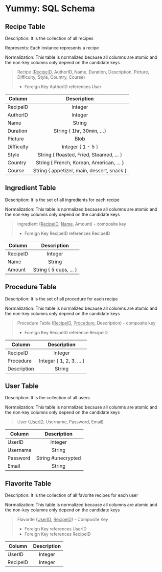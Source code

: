 # Yummy: SQL Schema

## Recipe Table
Description: It is the collection of all recipes

Represents: Each instance represents a recipe

Normalization: This table is normalized because all columns are atomic  and the non-key columns only depend on the candidate keys

>   Recipe (<ins>RecipeID</ins>, AuthorID, Name, Duration, Description, Picture, Difficulty, Style, Country, Course)
> * Foreign Key AuthorID references User


| Column        | Description   |
| ------------- |:-------------:|
| RecipeID      | Integer       |
| AuthorID      | Integer       |
| Name          | String        |
| Duration      | String { 1hr, 30min, …}   |
| Picture       | Blob          |
| Difficulty    | Integer { 1 - 5 }         |
| Style         | String { Roasted, Fried, Steamed, ... }       |
| Country       | String { French, Korean, American, … }        |
| Course        | String { appetizer, main, dessert, snack }    |


## Ingredient Table
Description: It is the set of all ingredients for each recipe

Normalization: This table is normalized because all columns are atomic and the non-key columns only depend on the candidate keys

>   Ingredient (<ins>RecipeID</ins>, <ins>Name</ins>, Amount) - composite key
> *	Foreign Key RecipeID references RecipeID

| Column        | Description   |
| ------------- |:-------------:|
| RecipeID      | Integer       |
| Name          | String        |
| Amount        | String { 5 cups, ... }        |


## Procedure Table
Description: It is the set of all procedure for each recipe

Normalization: This table is normalized because all columns are atomic and the non-key columns only depend on the candidate keys

>   Procedure Table (<ins>RecipeID</ins>, <ins>Procedure</ins>, Description) - composite key
> *	Foreign Key RecipeID reference RecipeID

| Column        | Description   |
| ------------- |:-------------:|
| RecipeID      | Integer       |
| Procedure     | Integer { 1, 2, 3, ... }       |
| Description   | String        |


## User Table
Description: It is the collection of all users

Normalization: This table is normalized because all columns are atomic and the non-key columns only depend on the candidate keys

>   User (<ins>UserID</ins>, Username, Password, Email) 

| Column        | Description   |
| ------------- |:-------------:|
| UserID        | Integer       |
| Username      | String        |
| Password      | String #unecrypted        |
| Email         | String        |


## Flavorite Table
Description: It is the collection of all favorite recipes for each user

Normalization: This table is normalized because all columns are atomic and the non-key columns only depend on the candidate keys

>   Flavorite (<ins>UserID</ins>, <ins>RecipeID</ins>) - Composite Key
> *	Foreign Key references UserID
> *	Foreign Key references RecipeID

| Column        | Description   |
| ------------- |:-------------:|
| UserID        | Integer       |
| RecipeID      | Integer       |